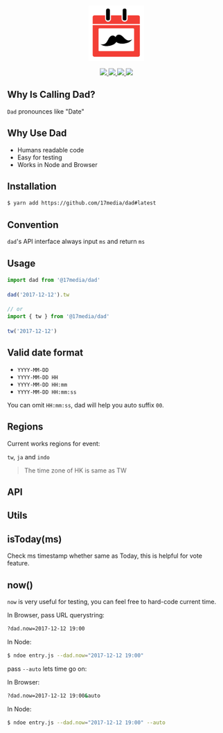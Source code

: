 <p align="center">
  <img width="128" src="./assets/logo.png" />
</p>

<p align="center">
  <a href="https://github.com/17media/dad/releases">
    <img src="https://img.shields.io/github/release/17media/dad.svg?style=flat-square&" />
  </a>
  <a href="https://travis-ci.org/17media/dad" alt="Build Status">
    <img src="https://img.shields.io/travis/17media/dad/master.svg?style=flat-square&" />
  </a>
  <a href="https://codecov.io/gh/17media/dad" alt="Coverage">
    <img src="https://img.shields.io/codecov/c/github/17media/dad/master.svg?style=flat-square&" />
  </a>
  <img src="https://img.shields.io/github/license/17media/dad.svg?style=flat-square&" />
</p>


## Why Is Calling Dad?
`Dad` pronounces like "Date"

## Why Use Dad
- Humans readable code
- Easy for testing
- Works in Node and Browser

## Installation

```sh
$ yarn add https://github.com/17media/dad#latest
```

## Convention
`dad`'s API interface always input `ms` and return `ms`

## Usage

```js
import dad from '@17media/dad'

dad('2017-12-12').tw

// or
import { tw } from '@17media/dad'

tw('2017-12-12')
```

## Valid date format
- `YYYY-MM-DD`
- `YYYY-MM-DD HH`
- `YYYY-MM-DD HH:mm`
- `YYYY-MM-DD HH:mm:ss`

You can omit `HH:mm:ss`, dad will help you auto suffix `00`.
## Regions
Current works regions for event:

`tw`, `ja` and `indo`

> The time zone of HK is same as TW

## API

## Utils

## isToday(ms)
Check ms timestamp whether same as Today, this is helpful for vote feature.

## now()
`now` is very useful for testing, you can feel free to hard-code current time.

In Browser, pass URL querystring:
```sh
?dad.now=2017-12-12 19:00
```

In Node:
```sh
$ ndoe entry.js --dad.now="2017-12-12 19:00"
```

pass `--auto` lets time go on:

In Browser:
```sh
?dad.now=2017-12-12 19:00&auto
```

In Node:
```sh
$ ndoe entry.js --dad.now="2017-12-12 19:00" --auto
```
